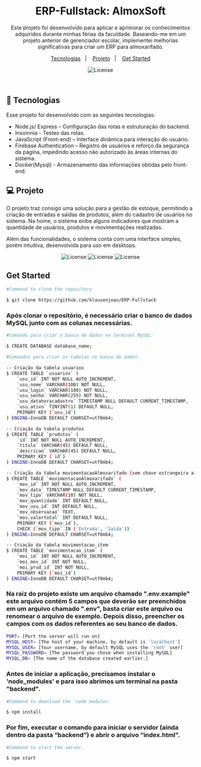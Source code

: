 <h1 align="center">ERP-Fullstack: AlmoxSoft</h1>

<p align="center">
Este projeto foi desenvolvido para aplicar e aprimorar os conhecimentos adquiridos durante minhas férias da faculdade. Baseando-me em um projeto anterior de gerenciador escolar, implementei melhorias significativas para criar um ERP para almoxarifado.<br/>
</p>

<p align="center">
  <a href="#-tecnologias">Tecnologias</a>&nbsp;&nbsp;&nbsp;|&nbsp;&nbsp;&nbsp;
  <a href="#-projeto">Projeto</a>&nbsp;&nbsp;&nbsp;|&nbsp;&nbsp;&nbsp;
  <a href="#-GetStarted">Get Started</a>
</p>

<p align="center">
  <img alt="License" src="https://github.com/user-attachments/assets/932f2fc1-b4a7-4a5e-8863-e3ff9580fcfa"/>
</p>

<br>

## 🚀 Tecnologias

Esse projeto foi desenvolvido com as seguintes tecnologias:

- Node.js/ Express – Configuração das rotas e estruturação do backend.
- Insomnia - Testes das rotas.
- JavaScript (Front-end) – Interface dinâmica para interação do usuário.
- Firebase Authentication – Registro de usuários e reforço da segurança da página, impedindo acesso não autorizado às áreas internas do sistema.
- Docker(Mysql) - Armazenamento das informações obtidas pelo front-end.
  
## 💻 Projeto

O projeto traz consigo uma solução para a gestão de estoque, permitindo a criação de entradas e saídas de produtos, além do cadastro de usuários no sistema. Na home, o sistema exibe alguns indicadores que mostram a quantidade de usuários, produtos e movimentações realizadas.

Além das funcionalidades, o sistema conta com uma interface simples, porém intuitiva, desenvolvida para uso em desktops.

<p align="center">
  <img alt="License" src="https://github.com/user-attachments/assets/910a8a78-5ffe-4d0f-8f1e-536191021a6e">
  <img alt= "License" src="https://github.com/user-attachments/assets/6caf190f-a41b-42d9-a001-9a67536e99ca">
  <img alt= "License" src="https://github.com/user-attachments/assets/0c389f33-3044-4e10-a373-1b59e0a5e57a">
</p>

## Get Started


```bash
#Command to clone the repository

$ git clone https://github.com/klausenjoao/ERP-Fullstack
```

### Após clonar o repositório, é necessário criar o banco de dados MySQL junto com as colunas necessárias.

```bash
#Comando para criar o banco de dados no terminal MySQL:

$ CREATE DATABASE database_name;
```

```bash
#Comandos para criar as tabelas no banco de dados:

-- Criação da tabela usuarios
$ CREATE TABLE `usuarios` (
    `usu_id` INT NOT NULL AUTO_INCREMENT,
    `usu_nome` VARCHAR(100) NOT NULL,
    `usu_login` VARCHAR(100) NOT NULL,
    `usu_senha` VARCHAR(255) NOT NULL,
    `usu_datahoracadastro` TIMESTAMP NULL DEFAULT CURRENT_TIMESTAMP,
    `usu_ativo` TINYINT(1) DEFAULT NULL,
    PRIMARY KEY (`usu_id`)
) ENGINE=InnoDB DEFAULT CHARSET=utf8mb4;

-- Criação da tabela produtos
$ CREATE TABLE `produtos` (
    `id` INT NOT NULL AUTO_INCREMENT,
    `titulo` VARCHAR(45) DEFAULT NULL,
    `descricao` VARCHAR(45) DEFAULT NULL,
    PRIMARY KEY (`id`)
) ENGINE=InnoDB DEFAULT CHARSET=utf8mb4;

-- Criação da tabela movimentacaoAlmoxarifado (sem chave estrangeira ainda)
$ CREATE TABLE `movimentacaoAlmoxarifado` (
    `mov_id` INT NOT NULL AUTO_INCREMENT,
    `mov_data` TIMESTAMP NULL DEFAULT CURRENT_TIMESTAMP,
    `mov_tipo` VARCHAR(10) NOT NULL,
    `mov_quantidade` INT DEFAULT NULL,
    `mov_usu_id` INT DEFAULT NULL,
    `mov_observacao` TEXT,
    `mov_valortotal` INT DEFAULT NULL,
    PRIMARY KEY (`mov_id`),
    CHECK (`mov_tipo` IN ('Entrada', 'Saída'))
) ENGINE=InnoDB DEFAULT CHARSET=utf8mb4;

-- Criação da tabela movimentacao_item
$ CREATE TABLE `movimentacao_item` (
    `moi_id` INT NOT NULL AUTO_INCREMENT,
    `moi_mov_id` INT NOT NULL,
    `moi_prod_id` INT NOT NULL,
    PRIMARY KEY (`moi_id`)
) ENGINE=InnoDB DEFAULT CHARSET=utf8mb4;

```


### Na raiz do projeto existe um arquivo chamado ".env.example" este arquivo contém 5 campos que deverão ser preenchidos em um arquivo chamado ".env", basta criar este arquivo ou renomear o arquivo de exemplo. Depois disso, preencher os campos com os dados referentes ao seu banco de dados.

```bash
PORT= [Port the server will run on]
MYSQL_HOST= [The host of your machine, by default is 'localhost']
MYSQL_USER= [Your username, by default MySQL uses the 'root' user]
MYSQL_PASSWORD= [The password you chose when installing MySQL]
MYSQL_DB= [The name of the database created earlier.]
```

### Antes de iniciar a aplicação, precisamos instalar o 'node_modules' e para isso abrimos um terminal na pasta "backend".

```bash
#Command to download the 'node_modules'

$ npm install
```

### Por fim, executar o comando para iniciar o servidor (ainda dentro da pasta “backend”) e abrir o arquivo “index.html”.

```bash
#Command to start the server.

$ npm start
```


